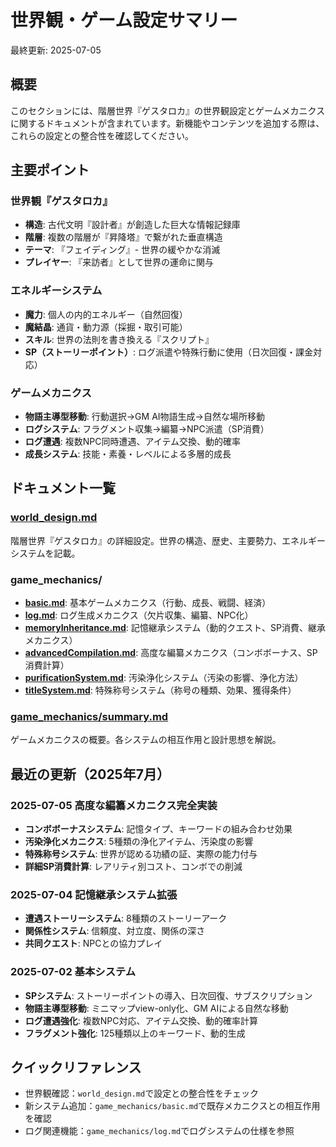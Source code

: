 # 世界観・ゲーム設定サマリー

最終更新: 2025-07-05

## 概要
このセクションには、階層世界『ゲスタロカ』の世界観設定とゲームメカニクスに関するドキュメントが含まれています。新機能やコンテンツを追加する際は、これらの設定との整合性を確認してください。

## 主要ポイント

### 世界観『ゲスタロカ』
- **構造**: 古代文明『設計者』が創造した巨大な情報記録庫
- **階層**: 複数の階層が『昇降塔』で繋がれた垂直構造
- **テーマ**: 『フェイディング』- 世界の緩やかな消滅
- **プレイヤー**: 『来訪者』として世界の運命に関与

### エネルギーシステム
- **魔力**: 個人の内的エネルギー（自然回復）
- **魔結晶**: 通貨・動力源（採掘・取引可能）
- **スキル**: 世界の法則を書き換える『スクリプト』
- **SP（ストーリーポイント）**: ログ派遣や特殊行動に使用（日次回復・課金対応）

### ゲームメカニクス
- **物語主導型移動**: 行動選択→GM AI物語生成→自然な場所移動
- **ログシステム**: フラグメント収集→編纂→NPC派遣（SP消費）
- **ログ遭遇**: 複数NPC同時遭遇、アイテム交換、動的確率
- **成長システム**: 技能・素養・レベルによる多層的成長

## ドキュメント一覧

### [world_design.md](world_design.md)
階層世界『ゲスタロカ』の詳細設定。世界の構造、歴史、主要勢力、エネルギーシステムを記載。

### game_mechanics/
- **[basic.md](game_mechanics/basic.md)**: 基本ゲームメカニクス（行動、成長、戦闘、経済）
- **[log.md](game_mechanics/log.md)**: ログ生成メカニクス（欠片収集、編纂、NPC化）
- **[memoryInheritance.md](game_mechanics/memoryInheritance.md)**: 記憶継承システム（動的クエスト、SP消費、継承メカニクス）
- **[advancedCompilation.md](game_mechanics/advancedCompilation.md)**: 高度な編纂メカニクス（コンボボーナス、SP消費計算）
- **[purificationSystem.md](game_mechanics/purificationSystem.md)**: 汚染浄化システム（汚染の影響、浄化方法）
- **[titleSystem.md](game_mechanics/titleSystem.md)**: 特殊称号システム（称号の種類、効果、獲得条件）

### [game_mechanics/summary.md](game_mechanics/summary.md)
ゲームメカニクスの概要。各システムの相互作用と設計思想を解説。

## 最近の更新（2025年7月）

### 2025-07-05 高度な編纂メカニクス完全実装
- **コンボボーナスシステム**: 記憶タイプ、キーワードの組み合わせ効果
- **汚染浄化メカニクス**: 5種類の浄化アイテム、汚染度の影響
- **特殊称号システム**: 世界が認める功績の証、実際の能力付与
- **詳細SP消費計算**: レアリティ別コスト、コンボでの削減

### 2025-07-04 記憶継承システム拡張
- **遭遇ストーリーシステム**: 8種類のストーリーアーク
- **関係性システム**: 信頼度、対立度、関係の深さ
- **共同クエスト**: NPCとの協力プレイ

### 2025-07-02 基本システム
- **SPシステム**: ストーリーポイントの導入、日次回復、サブスクリプション
- **物語主導型移動**: ミニマップview-only化、GM AIによる自然な移動
- **ログ遭遇強化**: 複数NPC対応、アイテム交換、動的確率計算
- **フラグメント強化**: 125種類以上のキーワード、動的生成

## クイックリファレンス

- 世界観確認：`world_design.md`で設定との整合性をチェック
- 新システム追加：`game_mechanics/basic.md`で既存メカニクスとの相互作用を確認
- ログ関連機能：`game_mechanics/log.md`でログシステムの仕様を参照